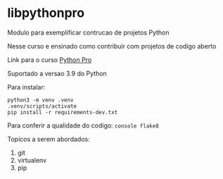 # libpythonpro
Modulo para exemplificar contrucao de projetos Python

Nesse curso e ensinado como contribuir com projetos de codigo aberto

Link para o curso [Python Pro](https://www.python.pro.br)

Suportado a versao 3.9 do Python

Para instalar:

```console
python3 -m venv .venv
.venv/scripts/activate
pip install -r requirements-dev.txt
```

Para conferir a qualidade do codigo:
``console
flake8
``

Topícos a serem abordados:

1. git
2. virtualenv
3. pip
